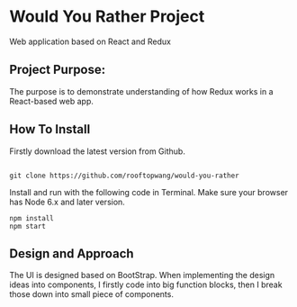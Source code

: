 # Would You Rather Project

Web application based on React and Redux

## Project Purpose: 

The purpose is to demonstrate understanding of how Redux works in a React-based web app. 



## How To Install

Firstly download the latest version from Github. 

```

git clone https://github.com/rooftopwang/would-you-rather

```

Install and run with the following code in Terminal. Make sure your browser has Node 6.x and later version. 

```
npm install
npm start

```

## Design and Approach

The UI is designed based on BootStrap. When implementing the design ideas into components, I firstly code into big function blocks, then I break those down into small piece of components. 